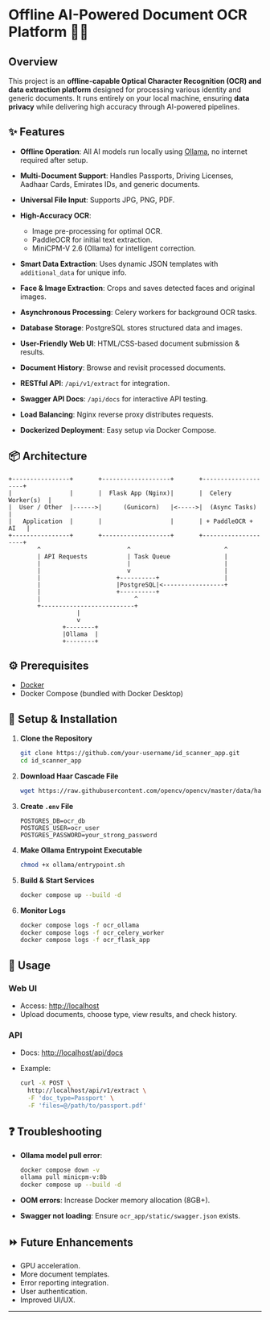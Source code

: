 # Offline AI-Powered Document OCR Platform 📄🧠

## Overview

This project is an **offline-capable Optical Character Recognition (OCR) and data extraction platform** designed for processing various identity and generic documents. It runs entirely on your local machine, ensuring **data privacy** while delivering high accuracy through AI-powered pipelines.

## ✨ Features

* **Offline Operation**: All AI models run locally using [Ollama](https://ollama.com), no internet required after setup.
* **Multi-Document Support**: Handles Passports, Driving Licenses, Aadhaar Cards, Emirates IDs, and generic documents.
* **Universal File Input**: Supports JPG, PNG, PDF.
* **High-Accuracy OCR**:

  * Image pre-processing for optimal OCR.
  * PaddleOCR for initial text extraction.
  * MiniCPM-V 2.6 (Ollama) for intelligent correction.
* **Smart Data Extraction**: Uses dynamic JSON templates with `additional_data` for unique info.
* **Face & Image Extraction**: Crops and saves detected faces and original images.
* **Asynchronous Processing**: Celery workers for background OCR tasks.
* **Database Storage**: PostgreSQL stores structured data and images.
* **User-Friendly Web UI**: HTML/CSS-based document submission & results.
* **Document History**: Browse and revisit processed documents.
* **RESTful API**: `/api/v1/extract` for integration.
* **Swagger API Docs**: `/api/docs` for interactive API testing.
* **Load Balancing**: Nginx reverse proxy distributes requests.
* **Dockerized Deployment**: Easy setup via Docker Compose.

## 📦 Architecture

```
+----------------+       +-------------------+       +--------------------+
|                |       |  Flask App (Nginx)|       |  Celery Worker(s)  |
|  User / Other  |------>|      (Gunicorn)   |<----->|  (Async Tasks)     |
|   Application  |       |                   |       | + PaddleOCR + AI   |
+----------------+       +-------------------+       +--------------------+
        ^                        ^                          ^
        | API Requests           | Task Queue               |
        |                        |                          |
        |                        v                          |
        |                     +----------+                  |
        |                     |PostgreSQL|<-----------------+
        |                     +----------+
        |                          ^
        +--------------------------+
                   |
                   v
               +--------+
               |Ollama  |
               +--------+
```

## ⚙️ Prerequisites

* [Docker](https://docs.docker.com/get-docker/)
* Docker Compose (bundled with Docker Desktop)

## 🚀 Setup & Installation

1. **Clone the Repository**

   ```bash
   git clone https://github.com/your-username/id_scanner_app.git
   cd id_scanner_app
   ```

2. **Download Haar Cascade File**

   ```bash
   wget https://raw.githubusercontent.com/opencv/opencv/master/data/haarcascades/haarcascade_frontalface_default.xml -P ocr_app/
   ```

3. **Create `.env` File**

   ```env
   POSTGRES_DB=ocr_db
   POSTGRES_USER=ocr_user
   POSTGRES_PASSWORD=your_strong_password
   ```

4. **Make Ollama Entrypoint Executable**

   ```bash
   chmod +x ollama/entrypoint.sh
   ```

5. **Build & Start Services**

   ```bash
   docker compose up --build -d
   ```

6. **Monitor Logs**

   ```bash
   docker compose logs -f ocr_ollama
   docker compose logs -f ocr_celery_worker
   docker compose logs -f ocr_flask_app
   ```

## 🚀 Usage

### Web UI

* Access: [http://localhost](http://localhost)
* Upload documents, choose type, view results, and check history.

### API

* Docs: [http://localhost/api/docs](http://localhost/api/docs)
* Example:

  ```bash
  curl -X POST \
    http://localhost/api/v1/extract \
    -F 'doc_type=Passport' \
    -F 'files=@/path/to/passport.pdf'
  ```

## ❓ Troubleshooting

* **Ollama model pull error**:

  ```bash
  docker compose down -v
  ollama pull minicpm-v:8b
  docker compose up --build -d
  ```
* **OOM errors**: Increase Docker memory allocation (8GB+).
* **Swagger not loading**: Ensure `ocr_app/static/swagger.json` exists.

## ⏩ Future Enhancements

* GPU acceleration.
* More document templates.
* Error reporting integration.
* User authentication.
* Improved UI/UX.

---
